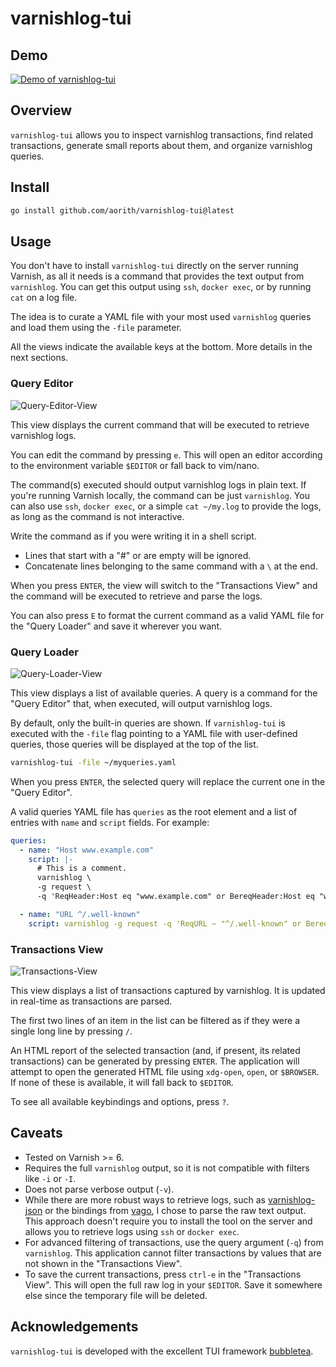 # varnishlog-tui

## Demo

[![Demo of varnishlog-tui](https://github.com/aorith/varnishlog-tui/assets/5411704/8ea349e6-3c7f-4656-8b37-8d101af82370)](https://www.youtube.com/watch?v=9GoODtTGhHo "Demo of varnishlog-tui")

## Overview

`varnishlog-tui` allows you to inspect varnishlog transactions, find related transactions, generate small reports about them, and organize varnishlog queries.

## Install

```sh
go install github.com/aorith/varnishlog-tui@latest
```

## Usage

You don't have to install `varnishlog-tui` directly on the server running Varnish, as all it needs is a command that provides the text output from `varnishlog`. You can get this output using `ssh`, `docker exec`, or by running `cat` on a log file.

The idea is to curate a YAML file with your most used `varnishlog` queries and load them using the `-file` parameter.

All the views indicate the available keys at the bottom. More details in the next sections.

### Query Editor

![Query-Editor-View](https://github.com/aorith/varnishlog-tui/assets/5411704/47b2349e-29ad-44ff-af2a-78cd8fbbc9e7)

This view displays the current command that will be executed to retrieve varnishlog logs.

You can edit the command by pressing `e`. This will open an editor according to the environment variable `$EDITOR` or fall back to vim/nano.

The command(s) executed should output varnishlog logs in plain text. If you're running Varnish locally, the command can be just `varnishlog`. You can also use `ssh`, `docker exec`, or a simple `cat ~/my.log` to provide the logs, as long as the command is not interactive.

Write the command as if you were writing it in a shell script.

- Lines that start with a "#" or are empty will be ignored.
- Concatenate lines belonging to the same command with a `\` at the end.

When you press `ENTER`, the view will switch to the "Transactions View" and the command will be executed to retrieve and parse the logs.

You can also press `E` to format the current command as a valid YAML file for the "Query Loader" and save it wherever you want.

### Query Loader

![Query-Loader-View](https://github.com/aorith/varnishlog-tui/assets/5411704/6bf5c0d5-cc4f-42c1-9df7-9c74248f15ab)

This view displays a list of available queries. A query is a command for the "Query Editor" that, when executed, will output varnishlog logs.

By default, only the built-in queries are shown. If `varnishlog-tui` is executed with the `-file` flag pointing to a YAML file with user-defined queries, those queries will be displayed at the top of the list.

```sh
varnishlog-tui -file ~/myqueries.yaml
```

When you press `ENTER`, the selected query will replace the current one in the "Query Editor".

A valid queries YAML file has `queries` as the root element and a list of entries with `name` and `script` fields. For example:

```yaml
queries:
  - name: "Host www.example.com"
    script: |-
      # This is a comment.
      varnishlog \
      -g request \
      -q 'ReqHeader:Host eq "www.example.com" or BereqHeader:Host eq "www.example.com"'

  - name: "URL ^/.well-known"
    script: varnishlog -g request -q 'ReqURL ~ "^/.well-known" or BereqURL ~ "^/.well-known"'
```

### Transactions View

![Transactions-View](https://github.com/aorith/varnishlog-tui/assets/5411704/fafa7920-b957-4876-bb18-ec0db7b447a9)

This view displays a list of transactions captured by varnishlog. It is updated in real-time as transactions are parsed.

The first two lines of an item in the list can be filtered as if they were a single long line by pressing `/`.

An HTML report of the selected transaction (and, if present, its related transactions) can be generated by pressing `ENTER`. The application will attempt to open the generated HTML file using `xdg-open`, `open`, or `$BROWSER`. If none of these is available, it will fall back to `$EDITOR`.

To see all available keybindings and options, press `?`.

## Caveats

- Tested on Varnish >= 6.
- Requires the full `varnishlog` output, so it is not compatible with filters like `-i` or `-I`.
- Does not parse verbose output (`-v`).
- While there are more robust ways to retrieve logs, such as [varnishlog-json](https://github.com/varnish/varnishlog-json) or the bindings from [vago](https://github.com/varnishcache-friends/vago), I chose to parse the raw text output. This approach doesn't require you to install the tool on the server and allows you to retrieve logs using `ssh` or `docker exec`.
- For advanced filtering of transactions, use the query argument (`-q`) from `varnishlog`. This application cannot filter transactions by values that are not shown in the "Transactions View".
- To save the current transactions, press `ctrl-e` in the "Transactions View". This will open the full raw log in your `$EDITOR`. Save it somewhere else since the temporary file will be deleted.

## Acknowledgements

`varnishlog-tui` is developed with the excellent TUI framework [bubbletea](https://github.com/charmbracelet/bubbletea).
